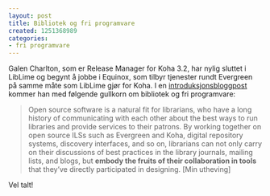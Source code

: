 ```yaml
---
layout: post
title: Bibliotek og fri programvare
created: 1251368989
categories:
- fri programvare
---
```

<p>Galen Charlton, som er Release Manager for Koha 3.2, har nylig sluttet i LibLime og begynt å jobbe i Equinox, som tilbyr tjenester rundt Evergreen på samme måte som LibLime gjør for Koha. I en <a href="http://blog.esilibrary.com/2009/08/20/welcome-galen-charlton-new-equinox-vp-for-data-services/">introduksjonsbloggpost</a> kommer han med følgende gullkorn om bibliotek og fri programvare:</p>
<blockquote>Open source software is a natural fit for librarians, who have a long history of communicating with each other about the best ways to run libraries and provide services to their patrons. By working together on open source ILSs such as Evergreen and Koha, digital repository systems, discovery interfaces, and so on, librarians can not only carry on their discussions of best practices in the library journals, mailing lists, and blogs, but <strong>embody the fruits of their collaboration in tools</strong> that they’ve directly participated in designing. [Min utheving]</blockquote>
<p>Vel talt!</p>
